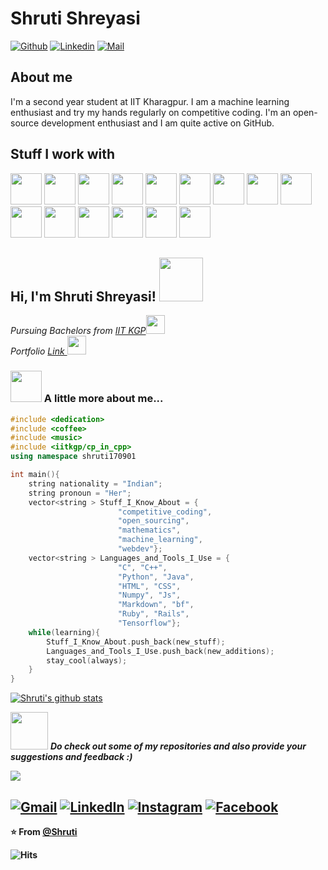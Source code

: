 # Shruti Shreyasi

[![Github](https://img.shields.io/github/followers/shruti170901?label=Follow&style=social)](https://github.com/shruti170901/)
[![Linkedin](https://img.shields.io/badge/-Shruti%20Shreyasi-blue?style=flat-square&logo=linkedin&logoColor=white&link=https://www.linkedin.com/in/shruti-shreyasi-1887371aa/)](https://www.linkedin.com/in/shruti-shreyasi-1887371aa/)
[![Mail](https://img.shields.io/badge/-shreyasishruti@gmail.com-gray?style=flat-square&logo=gmail&logoColor=red&link=)](mailto:shreyasishruti@gmail.com)



## About me 
I'm a second year student at IIT Kharagpur. I am a machine learning enthusiast and try my hands regularly on competitive coding. I'm an open-source development enthusiast and I am quite active on GitHub.


## Stuff I work with
<code><img height="50" src="https://www.vectorlogo.zone/logos/python/python-ar21.svg"></code>
<code><img height="50" src="https://www.vectorlogo.zone/logos/github/github-ar21.svg"></code>
<code><img height="50" src="https://www.vectorlogo.zone/logos/git-scm/git-scm-ar21.svg"></code>
<code><img height="50" src="https://www.vectorlogo.zone/logos/w3_html5/w3_html5-ar21.svg"></code>
<code><img height="50" src="https://www.vectorlogo.zone/logos/java/java-ar21.svg"></code>
<code><img height="50" src="https://www.vectorlogo.zone/logos/jupyter/jupyter-ar21.svg"></code>
<code><img height="50" src="https://www.vectorlogo.zone/logos/jekyllrb/jekyllrb-ar21.svg"></code>
<code><img height="50" src="https://www.vectorlogo.zone/logos/numpy/numpy-ar21.svg"></code>
<code><img height="50" src="https://www.vectorlogo.zone/logos/sass-lang/sass-lang-ar21.svg"></code>
<code><img height="50" src="https://www.vectorlogo.zone/logos/yaml/yaml-ar21.svg"></code>
<code><img height="50" src="https://upload.wikimedia.org/wikipedia/commons/1/18/ISO_C%2B%2B_Logo.svg"></code>
<code><img height="50" src="https://upload.wikimedia.org/wikipedia/commons/archive/3/35/20190417225046%21The_C_Programming_Language_logo.svg"></code>
<code><img height="50" src="https://upload.wikimedia.org/wikipedia/commons/f/f1/Ruby_logo.png"></code>
<code><img height="50" src="https://upload.wikimedia.org/wikipedia/commons/1/16/Ruby_on_Rails-logo.png"></code>
<code><img height="50" src="https://upload.wikimedia.org/wikipedia/commons/4/48/Markdown-mark.svg"></code>




<h2> Hi, I'm Shruti Shreyasi! <img src="https://media.giphy.com/media/l2R07QDhtsqwGIZu8/giphy.gif" width="70"></h2>
<p><em>Pursuing Bachelors from <a href="http://www.iitkgp.ac.in/">IIT KGP</a><img src="https://media.giphy.com/media/WUlplcMpOCEmTGBtBW/giphy.gif" width="30"> 
  <br>Portfolio <a href = "https://shruti170901.github.io/web/">Link </a><img src = "https://media.giphy.com/media/3o7aCTfyhYawdOXcFW/giphy.gif" width = "30">
</em></p>

### <img src="https://media.giphy.com/media/XyPcwONkbbTGFJQB90/giphy.gif" width="50"> A little more about me...  
```cpp
#include <dedication>
#include <coffee>
#include <music>
#include <iitkgp/cp_in_cpp>
using namespace shruti170901

int main(){
    string nationality = "Indian";
    string pronoun = "Her";
    vector<string > Stuff_I_Know_About = {
                        "competitive_coding", 
                        "open_sourcing",
                        "mathematics", 
                        "machine_learning", 
                        "webdev"};
    vector<string > Languages_and_Tools_I_Use = {
                        "C", "C++", 
                        "Python", "Java", 
                        "HTML", "CSS",
                        "Numpy", "Js", 
                        "Markdown", "bf",
                        "Ruby", "Rails", 
                        "Tensorflow"};
    while(learning){
        Stuff_I_Know_About.push_back(new_stuff);
        Languages_and_Tools_I_Use.push_back(new_additions);
        stay_cool(always);
    }
}
```


[![Shruti's github stats](https://github-readme-stats.vercel.app/api?username=shruti170901&hide=["prs"])](https://github.com/shruti170901/github-readme-stats)

<img src="https://media.giphy.com/media/1AeRHdZ17pvIiWYleY/giphy.gif" width="60"> <em><b>Do check out some of my repositories and also provide your suggestions and feedback :)</em>
<p><img src = "https://media.giphy.com/media/3oFzme5Lmm8jMwXrji/giphy.gif"></p>

<a href="mailto:shreyasishruti@gmail.com"><img src="https://img.shields.io/badge/-Gmail-c14438?style=flat-square&logo=Gmail&logoColor=white&link=mailto:shreyasishruti@gmail.com" alt="Gmail"></a>
<a href="https://www.linkedin.com/in/shruti-shreyasi-1887371aa/?originalSubdomain=in"><img src="https://img.shields.io/badge/LinkedIn-%230077B5.svg?&style=flat-square&logo=linkedin&logoColor=white" alt="LinkedIn"></a>
<a href="https://www.instagram.com/i_am_shruti_shreyasi/?hl=en"><img src="https://img.shields.io/badge/Instagram-%23E4405F.svg?&style=flat-square&logo=instagram&logoColor=white" alt="Instagram"></a>
<a href="https://www.facebook.com/shruti.shreyasi.3"><img src="https://img.shields.io/badge/Facebook-%231877F2.svg?&style=flat-square&logo=facebook&logoColor=white" alt="Facebook"></a></div>
---

⭐️ From [@Shruti](https://github.com/shruti170901)

![Hits](https://hitcounter.pythonanywhere.com/count/tag.svg?url=https://github.com/shruti170901)

